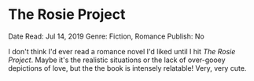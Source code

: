 # The Rosie Project

Date Read: Jul 14, 2019
Genre: Fiction, Romance
Publish: No

I don't think I'd ever read a romance novel I'd liked until I hit *The Rosie Project*. Maybe it's the realistic situations or the lack of over-gooey depictions of love, but the the book is intensely relatable! Very, very cute.